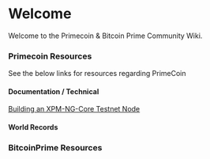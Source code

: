 <!-- TITLE: Home -->
<!-- SUBTITLE: Welcome to the Primecoin & Bitcoin Prime Community Wiki.   -->

# Welcome
Welcome to the Primecoin & Bitcoin Prime Community Wiki. 


### Primecoin Resources

See the below links for resources regarding PrimeCoin


#### Documentation / Technical 
[Building an XPM-NG-Core Testnet Node](documentation/building-primecoin-ng-core)

#### World Records

### BitcoinPrime Resources